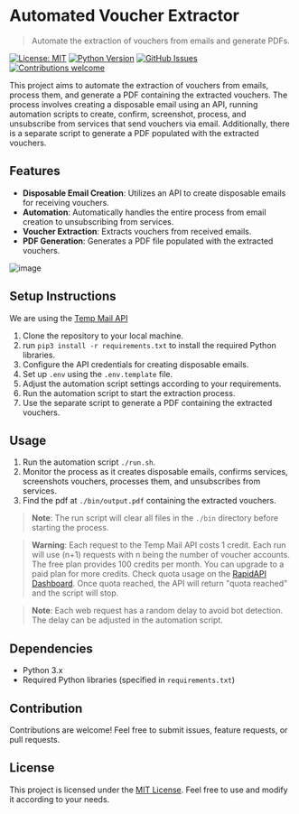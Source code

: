 # Automated Voucher Extractor

> Automate the extraction of vouchers from emails and generate PDFs.

[![License: MIT](https://img.shields.io/badge/License-MIT-yellow.svg)](https://opensource.org/licenses/MIT)
[![Python Version](https://img.shields.io/badge/python-3.x-blue.svg)](https://www.python.org/downloads/)
[![GitHub Issues](https://img.shields.io/github/issues/AAP9002/Voucher-Extractor.svg)](https://github.com/AAP9002/Voucher-Extractor/issues)
[![Contributions welcome](https://img.shields.io/badge/contributions-welcome-orange.svg)](CONTRIBUTING.md)

This project aims to automate the extraction of vouchers from emails, process them, and generate a PDF containing the extracted vouchers. The process involves creating a disposable email using an API, running automation scripts to create, confirm, screenshot, process, and unsubscribe from services that send vouchers via email. Additionally, there is a separate script to generate a PDF populated with the extracted vouchers.

## Features

- **Disposable Email Creation**: Utilizes an API to create disposable emails for receiving vouchers.
- **Automation**: Automatically handles the entire process from email creation to unsubscribing from services.
- **Voucher Extraction**: Extracts vouchers from received emails.
- **PDF Generation**: Generates a PDF file populated with the extracted vouchers.
  
![image](https://github.com/AAP9002/Voucher-Extractor/assets/42409957/448e174b-22b9-449b-b982-cfd10cfe8deb)


## Setup Instructions
We are using the [Temp Mail API](https://rapidapi.com/calvinloveland335703-0p6BxLYIH8f/api/temp-mail44)

1. Clone the repository to your local machine.
2. run `pip3 install -r requirements.txt` to install the required Python libraries.
3. Configure the API credentials for creating disposable emails.
3. Set up `.env` using the `.env.template` file.
4. Adjust the automation script settings according to your requirements.
5. Run the automation script to start the extraction process.
6. Use the separate script to generate a PDF containing the extracted vouchers.

## Usage

1. Run the automation script `./run.sh`.
2. Monitor the process as it creates disposable emails, confirms services, screenshots vouchers, processes them, and unsubscribes from services.
3. Find the pdf at `./bin/output.pdf` containing the extracted vouchers.

> **Note**: The run script will clear all files in the `./bin` directory before starting the process.

> **Warning**: Each request to the Temp Mail API costs 1 credit. Each run will use (n+1) requests with n being the number of voucher accounts. The free plan provides 100 credits per month. You can upgrade to a paid plan for more credits. Check quota usage on the [RapidAPI Dashboard](https://rapidapi.com/developer/billing/subscriptions-and-usage). Once quota reached, the API will return "quota reached" and the script will stop.

> **Note**: Each web request has a random delay to avoid bot detection. The delay can be adjusted in the automation script.

## Dependencies

- Python 3.x
- Required Python libraries (specified in `requirements.txt`)


## Contribution

Contributions are welcome! Feel free to submit issues, feature requests, or pull requests.

## License

This project is licensed under the [MIT License](LICENSE). Feel free to use and modify it according to your needs.
